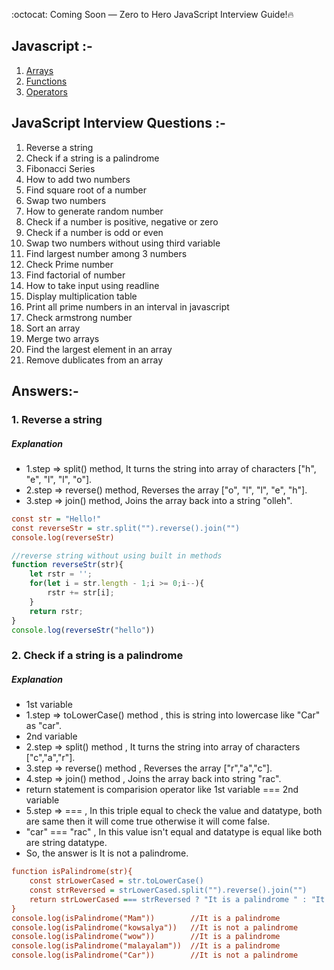:octocat: Coming Soon — Zero to Hero JavaScript Interview Guide!🔥

<h2>Javascript :-</h2>

<ol>
<li><a href="https://github.com/Kowsalya2929/Javascript-Interview-Questions/blob/main/JS/Arrays/README.md">Arrays</a></li>
<li><a href="https://github.com/Kowsalya2929/Javascript-Interview-Questions/tree/main/JS/Functions/README.md">Functions</a></li>
<li><a href="https://github.com/Kowsalya2929/Javascript-Interview-Questions/blob/main/JS/Operators/operators.md">Operators</a></li>
</ol>

<h2>JavaScript Interview Questions :-</h2>

1. Reverse a string
2. Check if a string is a palindrome
3. Fibonacci Series
4. How to add two numbers
5. Find square root of a number
6. Swap two numbers 
7. How to generate random number
8. Check if a number is positive, negative or zero
9. Check if a number is odd or even
10. Swap two numbers without using third variable
11. Find largest number among 3 numbers
12. Check Prime number
13. Find factorial of number
14. How to take input using readline
15. Display multiplication table
16. Print all prime numbers in an interval in javascript
17. Check armstrong number
18. Sort an array
19. Merge two arrays
20. Find the largest element in an array
21. Remove dublicates from an array

<h2>Answers:-</h2>

<h3>1. Reverse a string</h3>

<h5>Explanation</h5>
<ul>
  <li>1.step => split() method, It turns the string into array of characters ["h", "e", "l", "l", "o"].</li>
  <li>2.step => reverse() method, Reverses the array ["o", "l", "l", "e", "h"].</li>
  <li>3.step => join() method, Joins the array back into a string "olleh".</li>
</ul>

```ini
const str = "Hello!"
const reverseStr = str.split("").reverse().join("")
console.log(reverseStr)
```

```js
//reverse string without using built in methods
function reverseStr(str){
    let rstr = '';
    for(let i = str.length - 1;i >= 0;i--){
        rstr += str[i];
    }
    return rstr;
}
console.log(reverseStr("hello"))
```

<h3>2. Check if a string is a palindrome</h3>

<h5>Explanation</h5>
<ul>
  <li>1st variable</li>
  <li>1.step => toLowerCase() method , this is string into lowercase like "Car" as "car".</li>
  <li>2nd variable</li>
  <li>2.step => split() method , It turns the string into array of characters ["c","a","r"].</li>
  <li>3.step => reverse() method , Reverses the array ["r","a","c"].</li>
  <li>4.step => join() method , Joins the array back into string "rac".</li>
  <li>return statement is comparision operator like 1st variable === 2nd variable</li>
  <li>5.step => === , In this triple equal to check the value and datatype, both are same then it will come true otherwise it will come false.</li>
  <li>"car" === "rac" , In this value isn't equal and datatype is equal like both are string datatype.</li>
  <li>So, the answer is It is not a palindrome.</li>
</ul>

```ini
function isPalindrome(str){
    const strLowerCased = str.toLowerCase()
    const strReversed = strLowerCased.split("").reverse().join("")
    return strLowerCased === strReversed ? "It is a palindrome " : "It is not a palindrome";   
}
console.log(isPalindrome("Mam"))        //It is a palindrome  
console.log(isPalindrome("kowsalya"))   //It is not a palindrome
console.log(isPalindrome("wow"))        //It is a palindrome 
console.log(isPalindrome("malayalam"))  //It is a palindrome 
console.log(isPalindrome("Car"))        //It is not a palindrome
```

